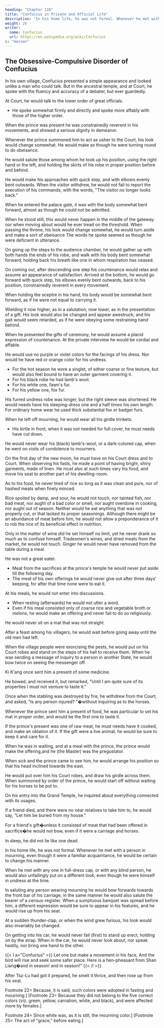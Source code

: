 ```yaml
---
heading: "Chapter 11b"
title: "Confucius in Private and Official Life"
description: "In his home life, he was not formal. Whenever he met with a person in mourning, even though it were a familiar acquaintance, he would be certain to change his manner"
weight: 26
writer:
  name: Confucius
  url: https://en.wikipedia.org/wiki/Confucius
c: "maroon"
---
```



## The Obsessive-Compulsive Disorder of Confucius

In his own village, Confucius presented a simple appearance and looked unlike a man who could talk. But in the ancestral temple, and at Court, he spoke with the fluency and accuracy of a debater, but ever guardedly.

At Court, he would talk to the lower order of great officials.
- He spoke somewhat firmly and directly and spoke more affably with those of the higher order.

When the prince was present he was constrainedly reverent in his movements, and showed a serious dignity in demeanor.

Whenever the prince summoned him to act as usher to the Court, his look would change somewhat.
He would make as though he were turning round to do obeisance.

He would salute those among whom he took up his position, using the right hand or the left, and holding the skirts of his robe in proper position before and behind.

He would make his approaches with quick step, and with elbows evenly bent outwards.
When the visitor withdrew, he would not fail to report the execution of his commands, with the words, "The visitor no longer looks back."

When he entered the palace gate, it was with the body somewhat bent forward, almost as though he could not be admitted.

When he stood still, this would never happen in the middle of the gateway.
nor when moving about would he ever tread on the threshold.
When passing the throne, his look would change somewhat, he would turn aside and make a sort of obeisance
The words he spoke seemed as though he were deficient in utterance.

On going up the steps to the audience chamber, he would gather up with both hands the ends of his robe, and walk with his body bent somewhat forward, holding back his breath like one in whom respiration has ceased.

On coming out, after descending one step his countenance would relax and assume an appearance of satisfaction.
Arrived at the bottom, he would go forward with quick step, his elbows evenly bent outwards, back to his position, constrainedly reverent in every movement.

When holding the sceptre in his hand, his body would be somewhat bent forward, as if he were not equal to carrying it.

Wielding it now higher, as in a salutation, now lower, as in the presentation of a gift.
His look would also be changed and appear awestruck; and his gait would seem retarded, as if he were obeying some restraining hand behind.

When he presented the gifts of ceremony, he would assume a placid expression of countenance. At the private interview he would be cordial and affable.

He would use no purple or violet colors for the facings of his dress. Nor would he have red or orange color for his undress.
- For the hot season he wore a singlet, of either coarse or fine texture, but would also feel bound to have an outer garment covering it.
- For his black robe he had lamb's wool.
- For his white one, fawn's fur.
- For his yellow one, fox fur.

His furred undress robe was longer, but the right sleeve was shortened.
He would needs have his sleeping-dress one and a half times his own length.
For ordinary home wear he used thick substantial fox or badger furs.

When he left off mourning, he would wear all his girdle trinkets.
- His kirtle in front, when it was not needed for full cover, he must needs have cut down.

He would never wear his (black) lamb's-wool, or a dark-colored cap, when he went on visits of condolence to mourners.

On the first day of the new moon, he must have on his Court dress and to Court.
When observing his fasts, he made a point of having bright, shiny garments, made of linen.
He must also at such times vary his food, and move his seat to another part of his dwelling-room.

As to his food, he never tired of rice so long as it was clean and pure, nor of hashed meats when finely minced.

Rice spoiled by damp, and sour, he would not touch, nor tainted fish, nor bad meat, nor aught of a bad color or smell, nor aught overdone in cooking, nor aught out of season.
Neither would he eat anything that was not properly cut, or that lacked its proper seasonings.
Although there might be an abundance of meat before him, he would not allow a preponderance of it to rob the rice of its beneficial effect in nutrition.

Only in the matter of wine did he set himself no limit, yet he never drank so much as to confuse himself.
Tradesmen's wines, and dried meats from the market, he would not touch.
Ginger he would never have removed from the table during a meal.

He was not a great eater.
- Meat from the sacrifices at the prince's temple he would never put aside till the following day.
- The meat of his own offerings he would never give out after three days' keeping, for after that time none were to eat it.

At his meals, he would not enter into discussions.
- When resting (afterwards) he would not utter a word.
- Even if his meal consisted only of coarse rice and vegetable broth or melons, he would make an offering and never fail to do so religiously.

He would never sit on a mat that was not straight.

After a feast among his villagers, he would wait before going away until the old men had left.

When the village people were exorcising the pests, he would put on his Court robes and stand on the steps of his hall to receive them.
When he was sending a message of inquiry to a person in another State, he would bow twice on seeing the messenger off.

Ki K'ang once sent him a present of some medicine.

He bowed, and received it, but remarked, "Until I am quite sure of its properties I must not venture to taste it."

Once when the stabling was destroyed by fire, he withdrew from the Court, and asked, "Is any person injured? "�without inquiring as to the horses.

Whenever the prince sent him a present of food, he was particular to set his mat in proper order, and would be the first one to taste it.

If the prince's present was one of raw meat, he must needs have it cooked, and make an oblation of it.
If the gift were a live animal, he would be sure to keep it and care for it.



When he was in waiting, and at a meal with the prince, the prince would make the offering,and he (the Master) was the pregustator.

When sick and the prince came to see him, he would arrange his position so that his head inclined towards the east.

He would put over him his Court robes, and draw his girdle across them.
When summoned by order of the prince, he would start off without waiting for his horses to be put to.

On his entry into the Grand Temple, he inquired about everything connected with its usages.

If a friend died, and there were no near relatives to take him to, he would say, "Let him be buried from my house."

For a friend's gift�unless it consisted of meat that had been offered in sacrifice�he would not bow, even if it were a carriage and horses.

In sleep, he did not lie like one dead. 

In his home life, he was not formal. Whenever he met with a person in mourning, even though it were a familiar acquaintance, he would be certain to change his manner.

When he met with any one in full-dress cap, or with any blind person, he would also unfailingly put on a different look, even though he were himself in undress at the time. 

In saluting any person wearing mourning he would bow forwards towards the front bar of his carriage; in the same manner he would also salute the bearer of a census-register. When a sumptuous banquet was spread before him, a different expression would be sure to appear in his features, and he would rise up from his seat. 

At a sudden thunder-clap, or when the wind grew furious, his look would also invariably be changed. 

On getting into his car, he would never fail (first) to stand up erect, holding on by the strap. When in the car, he would never look about, nor speak hastily, nor bring one hand to the other. 


{{< l a="Confucius" >}}
Let one but make a movement in his face, And the bird will rise and seek some safer place. Here is a hen-pheasant from Shan Liang�and in season! and in season!" 
{{< /l >}}

After Tsz-Lu had got it prepared, he smelt it thrice, and then rose up from his seat. 

Footnote 22=  Because, it is said, such colors were adopted in fasting and mourning.] [Footnote 23=  Because they did not belong to the five correct colors (viz. green, yellow, carnation, white, and black), and were affected more by females.] 

Footnote 24=  Since white was, as it is still, the mourning color.] [Footnote 25=  The act of "grace," before eating.] 